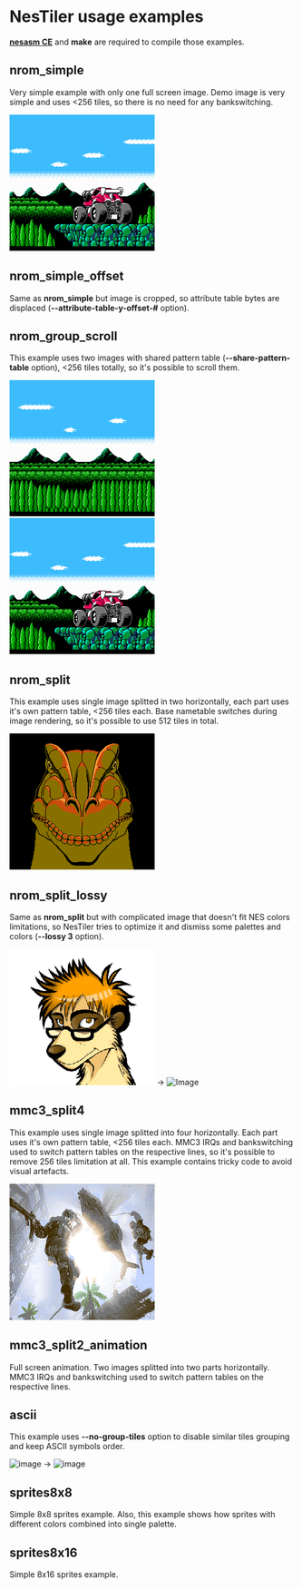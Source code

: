 # NesTiler usage examples

[**nesasm CE**](https://github.com/ClusterM/nesasm) and **make** are required to compile those examples.

## nrom_simple
Very simple example with only one full screen image. Demo image is very simple and uses <256 tiles, so there is no need for any bankswitching.

![Image](../TestImages/Images/blaster_master_right.png)

## nrom_simple_offset
Same as **nrom_simple** but image is cropped, so attribute table bytes are displaced (**--attribute-table-y-offset-#** option).

## nrom_group_scroll
This example uses two images with shared pattern table (**--share-pattern-table** option), <256 tiles totally, so it's possible to scroll them.

![Image](../TestImages/Images/blaster_master_left.png)![Image](../TestImages/Images/blaster_master_right.png)

## nrom_split
This example uses single image splitted in two horizontally, each part uses it's own pattern table, <256 tiles each. Base nametable switches during image rendering, so it's possible to use 512 tiles in total.

![Image](../TestImages/Images/jurassic.png)

## nrom_split_lossy
Same as **nrom_split** but with сomplicated image that doesn't fit NES colors limitations, so NesTiler tries to optimize it and dismiss some palettes and colors (**--lossy 3** option).

![Image](../TestImages/Images/me.png) -> ![Image](https://user-images.githubusercontent.com/4236181/197870408-4472a362-2829-4c74-baaf-1c27c082d070.png)

## mmc3_split4
This example uses single image splitted into four horizontally. Each part uses it's own pattern table, <256 tiles each. MMC3 IRQs and bankswitching used to switch pattern tables on the respective lines, so it's possible to remove 256 tiles limitation at all. This example contains tricky code to avoid visual artefacts.

![Image](../TestImages/Images/myatej.gif)

## mmc3_split2_animation 
Full screen animation. Two images splitted into two parts horizontally. MMC3 IRQs and bankswitching used to switch pattern tables on the respective lines.

## ascii
This example uses **--no-group-tiles** option to disable similar tiles grouping and keep ASCII symbols order.

![image](https://github.com/ClusterM/NesTiler/assets/4236181/66ebf675-3d22-4293-86eb-5586dd89dda7) -> ![image](https://github.com/ClusterM/NesTiler/assets/4236181/213e7408-cfd0-46ff-b862-fdbdaf14a2f2)

## sprites8x8
Simple 8x8 sprites example. Also, this example shows how sprites with different colors combined into single palette.

## sprites8x16
Simple 8x16 sprites example.
